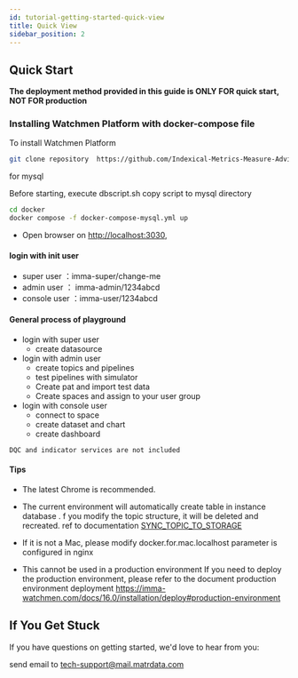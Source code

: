 ```yaml
---
id: tutorial-getting-started-quick-view
title: Quick View
sidebar_position: 2
---
```


## Quick Start

**The deployment method provided in this guide is ONLY FOR quick start, NOT FOR production**

### Installing Watchmen Platform with docker-compose file

To install Watchmen Platform

```bash
git clone repository  https://github.com/Indexical-Metrics-Measure-Advisory/watchmen-quick-start
```

for mysql

Before starting, execute dbscript.sh copy script to mysql directory

```bash
cd docker
docker compose -f docker-compose-mysql.yml up
```

-   Open browser on <http://localhost:3030>,

#### login with init user

-   super user ：imma-super/change-me
-   admin user ： imma-admin/1234abcd
-   console user ：imma-user/1234abcd

#### General process of playground

-   login with super user
    -   create datasource
-   login with admin user
    -   create topics and pipelines
    -   test pipelines with simulator
    -   Create pat and import test data
    -   Create spaces and assign to your user group
-   login with console user
    -   connect to space
    -   create dataset and chart
    -   create dashboard

```
DQC and indicator services are not included
```

#### Tips

-   The latest Chrome is recommended.

-   The current environment will automatically create table in instance database .
    f you modify the topic structure, it will be deleted and recreated.
    ref to documentation [SYNC_TOPIC_TO_STORAGE](https://imma-watchmen.com/docs/16.1/installation/config/)

-   If it is not a Mac, please modify docker.for.mac.localhost parameter is configured in nginx

-   This cannot be used in a production environment
    If you need to deploy the production environment, please refer to the document production environment deployment
    https://imma-watchmen.com/docs/16.0/installation/deploy#production-environment

## If You Get Stuck

If you have questions on getting started, we'd love to hear from you:

send email to tech-support@mail.matrdata.com

